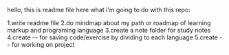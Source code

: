 hello, this is readme file 
here what i'm going to do with this repo:

1.write readme file
2.do mindmap about my path or roadmap of learning markup and programing language
3.create a note folder for study notes
4.create --  for saving code/exercise by dividing to each language
5.create -- for working on project 

